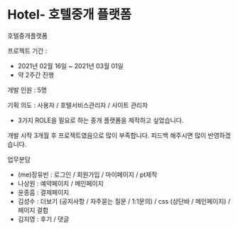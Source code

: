 # Hotel- 호텔중개 플랫폼
호텔중개플랫폼

프로젝트 기간 : 
- 2021년 02월 16일 ~ 2021년 03월 01일
- 약 2주간 진행

개발 인원 : 5명 

기획 의도 : 사용자 / 호텔서비스관리자 / 사이트 관리자
- 3가지 ROLE을 필요로 하는 중개 플랫폼을 제작하고 싶었습니다. 

개발 시작 3개월 후 프로젝트였음으로 많이 부족합니다. 
피드백 해주시면 많이 반영하겠습니다. 

업무분담
- (me)장유빈 : 로그인 / 회원가입 / 마이페이지 / pt제작
- 나상원 : 예약페이지 / 메인페이지
- 윤종흠 : 결제페이지
- 김성수 : 더보기 (공지사항 / 자주묻는 질문 / 1:1문의) / css (상단바 / 메인페이지) / 페이지 결합
- 김지영 : 후기 / 댓글
